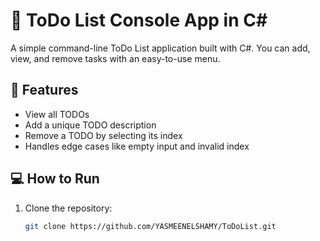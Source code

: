 # 📝 ToDo List Console App in C#

A simple command-line ToDo List application built with C#. You can add, view, and remove tasks with an easy-to-use menu.

## 🚀 Features

- View all TODOs
- Add a unique TODO description
- Remove a TODO by selecting its index
- Handles edge cases like empty input and invalid index

## 💻 How to Run

1. Clone the repository:
   ```bash
   git clone https://github.com/YASMEENELSHAMY/ToDoList.git
